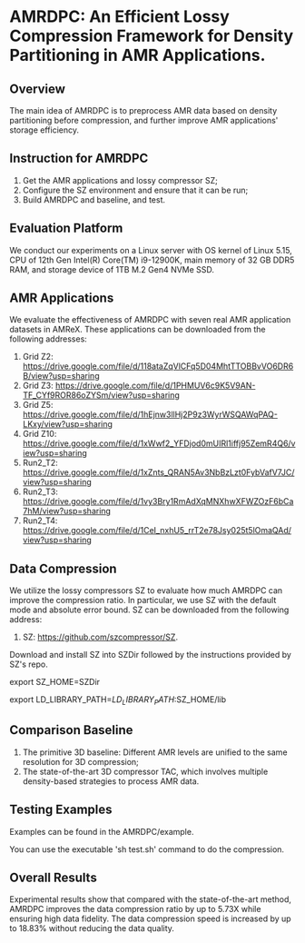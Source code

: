 # AMRDPC: An Efficient Lossy Compression Framework for Density Partitioning in AMR Applications.

## Overview
The main idea of AMRDPC is to preprocess AMR data based on density partitioning before compression, and further improve AMR applications' storage efficiency.

## Instruction for AMRDPC
1. Get the AMR applications and lossy compressor SZ;
2. Configure the SZ environment and ensure that it can be run;
3. Build AMRDPC and baseline, and test.

## Evaluation Platform
We conduct our experiments on a Linux server with OS kernel of Linux 5.15, CPU of 12th Gen Intel(R) Core(TM) i9-12900K, main memory of 32 GB DDR5 RAM, and storage device of 1TB M.2 Gen4 NVMe SSD.

## AMR Applications
We evaluate the effectiveness of AMRDPC with seven real AMR application datasets in AMReX. These applications can be downloaded from the following addresses:
1. Grid Z2: https://drive.google.com/file/d/118ataZqVlCFq5D04MhtTTOBBvVO6DR6B/view?usp=sharing
2. Grid Z3: https://drive.google.com/file/d/1PHMUV6c9K5V9AN-TF_CYf9ROR86oZYSm/view?usp=sharing
3. Grid Z5: https://drive.google.com/file/d/1hEjnw3llHj2P9z3WyrWSQAWqPAQ-LKxy/view?usp=sharing
4. Grid Z10: https://drive.google.com/file/d/1xWwf2_YFDjod0mUIRl1iffj95ZemR4Q6/view?usp=sharing
5. Run2_T2: https://drive.google.com/file/d/1xZnts_QRAN5Av3NbBzLzt0FybVafV7JC/view?usp=sharing
6. Run2_T3: https://drive.google.com/file/d/1vy3Bry1RmAdXqMNXhwXFWZOzF6bCa7hM/view?usp=sharing
7. Run2_T4: https://drive.google.com/file/d/1CeI_nxhU5_rrT2e78Jsy025t5lOmaQAd/view?usp=sharing

## Data Compression
We utilize the lossy compressors SZ to evaluate how much AMRDPC can improve the compression ratio. In particular, we use SZ with the default mode and absolute error bound. SZ can be downloaded from the following address:
1. SZ: https://github.com/szcompressor/SZ.

Download and install SZ into SZDir followed by the instructions provided by SZ's repo.

export SZ_HOME=SZDir

export LD_LIBRARY_PATH=$LD_LIBRARY_PATH:$SZ_HOME/lib

## Comparison Baseline
1. The primitive 3D baseline: Different AMR levels are unified to the same resolution for 3D compression;
2. The state-of-the-art 3D compressor TAC, which involves multiple density-based strategies to process AMR data.

## Testing Examples
Examples can be found in the AMRDPC/example.

You can use the executable 'sh test.sh' command to do the compression.


## Overall Results
Experimental results show that compared with the state-of-the-art method, AMRDPC improves the data compression ratio by up to 5.73X while ensuring high data fidelity. The data compression speed is increased by up to 18.83% without reducing the data quality.

